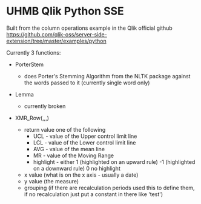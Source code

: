 # UHMB Qlik Python SSE
Built from the column operations example in the Qlik official github https://github.com/qlik-oss/server-side-extension/tree/master/examples/python 

Currently 3 functions:
* PorterStem 
    *  does Porter's Stemming Algorithm from the NLTK package against the words passed to it (currently single word only)

* Lemma 
    * currently broken

* XMR_Row(<return value>,<x value>,<y value>,<grouping>) 
    * return value one of the following
      * UCL - value of the Upper control limit line
      * LCL - value of the Lower control limit line
      * AVG - value of the mean line
      * MR - value of the Moving Range
      * highlight - either 1 (highlighted on an upward rule) -1 (highlighted on a downward rule) 0 no highlight 
    * x value (what is on the x axis - usually a date)
    * y value (the measure)
    * grouping (if there are recalculation periods used this to define them, if no recalculation just put a constant in there like 'test')
